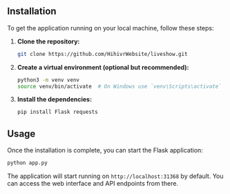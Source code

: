 ## Installation

To get the application running on your local machine, follow these steps:

1. **Clone the repository:**
   ```bash
   git clone https://github.com/HihivrWebsite/liveshow.git
   ```

2. **Create a virtual environment (optional but recommended):**
   ```bash
   python3 -m venv venv
   source venv/bin/activate  # On Windows use `venv\Scripts\activate`
   ```

3. **Install the dependencies:**
   ```bash
   pip install Flask requests
   ```

## Usage

Once the installation is complete, you can start the Flask application:

```bash
python app.py
```

The application will start running on `http://localhost:31368` by default. You can access the web interface and API endpoints from there.
